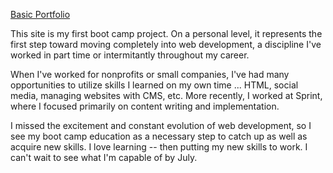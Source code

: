 [Basic Portfolio](https://green64.github.io/Basic-Portfolio/)

This site is my first boot camp project. On a personal level, it represents the first step toward moving completely into web development, a discipline I've worked in part time or intermitantly throughout my career. 

When I've worked for nonprofits or small companies, I've had many opportunities to utilize skills I learned on my own time  ... HTML, social media, managing websites with CMS, etc. More recently, I worked at Sprint, where I focused primarily on content writing and implementation.

I missed the excitement and constant evolution of web development, so I see my boot camp education as a necessary step to catch up as well as acquire new skills. I love learning -- then putting my new skills to work. I can't wait to see what I'm capable of by July.
